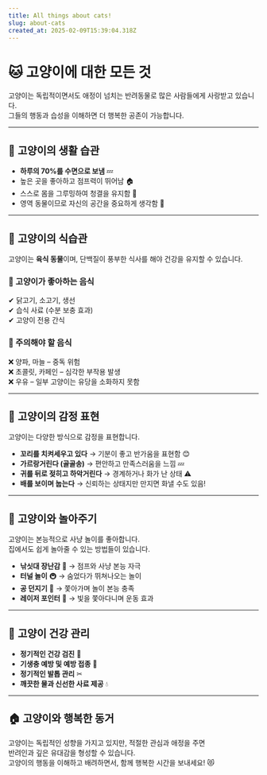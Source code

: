 ```yaml
---
title: All things about cats!
slug: about-cats
created_at: 2025-02-09T15:39:04.318Z
---
```


# 🐱 고양이에 대한 모든 것  

고양이는 독립적이면서도 애정이 넘치는 반려동물로 많은 사람들에게 사랑받고 있습니다.  
그들의 행동과 습성을 이해하면 더 행복한 공존이 가능합니다.  

---

## 🏡 고양이의 생활 습관  

- **하루의 70%를 수면으로 보냄** 💤  
- 높은 곳을 좋아하고 점프력이 뛰어남 🏠  
- 스스로 몸을 그루밍하여 청결을 유지함 🛁  
- 영역 동물이므로 자신의 공간을 중요하게 생각함 🏡  

---

## 🍖 고양이의 식습관  

고양이는 **육식 동물**이며, 단백질이 풍부한 식사를 해야 건강을 유지할 수 있습니다.  

### 🥩 고양이가 좋아하는 음식  
✔ 닭고기, 소고기, 생선  
✔ 습식 사료 (수분 보충 효과)  
✔ 고양이 전용 간식  

### 🚫 주의해야 할 음식  
❌ 양파, 마늘 – 중독 위험  
❌ 초콜릿, 카페인 – 심각한 부작용 발생  
❌ 우유 – 일부 고양이는 유당을 소화하지 못함  

---

## 🐾 고양이의 감정 표현  

고양이는 다양한 방식으로 감정을 표현합니다.  

- **꼬리를 치켜세우고 있다** → 기분이 좋고 반가움을 표현함 😊  
- **가르랑거린다 (골골송)** → 편안하고 만족스러움을 느낌 💤  
- **귀를 뒤로 젖히고 하악거린다** → 경계하거나 화가 난 상태 ⚠  
- **배를 보이며 눕는다** → 신뢰하는 상태지만 만지면 화낼 수도 있음!  

---

## 🎾 고양이와 놀아주기  

고양이는 본능적으로 사냥 놀이를 좋아합니다.  
집에서도 쉽게 놀아줄 수 있는 방법들이 있습니다.  

- **낚싯대 장난감** 🎣 → 점프와 사냥 본능 자극  
- **터널 놀이** 🚇 → 숨었다가 뛰쳐나오는 놀이  
- **공 던지기** 🎾 → 쫓아가며 놀이 본능 충족  
- **레이저 포인터** 🔴 → 빛을 쫓아다니며 운동 효과  

---

## 🏥 고양이 건강 관리  

- **정기적인 건강 검진** 🏥  
- **기생충 예방 및 예방 접종** 💉  
- **정기적인 발톱 관리** ✂  
- **깨끗한 물과 신선한 사료 제공** 💧  

---

## 🏠 고양이와 행복한 동거  

고양이는 독립적인 성향을 가지고 있지만, 적절한 관심과 애정을 주면  
반려인과 깊은 유대감을 형성할 수 있습니다.  
고양이의 행동을 이해하고 배려하면서, 함께 행복한 시간을 보내세요! 😻  
